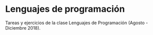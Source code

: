 # Lenguajes de programación

Tareas y ejercicios de la clase Lenguajes de Programación (Agosto - Diciembre 2018).
